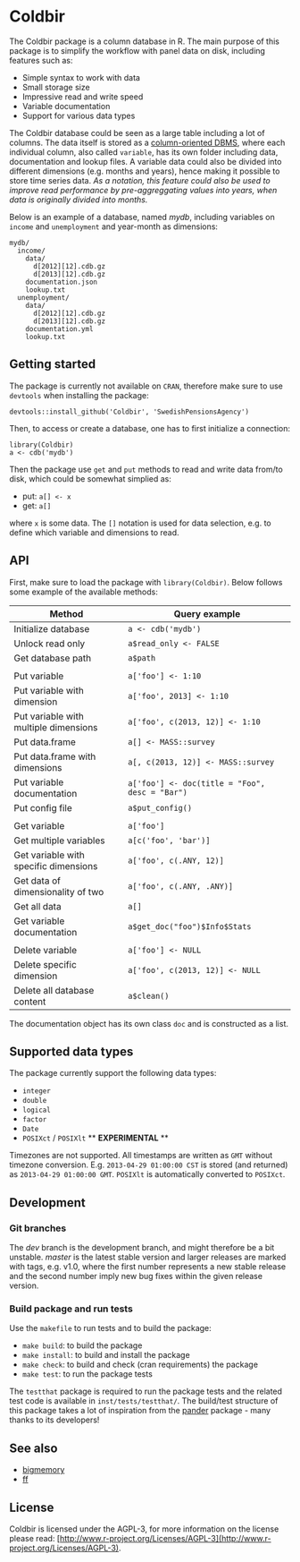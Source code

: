 # Coldbir

The Coldbir package is a column database in R. The main purpose of this package is to simplify the workflow with panel data on disk, including features such as:

- Simple syntax to work with data
- Small storage size
- Impressive read and write speed
- Variable documentation
- Support for various data types

The Coldbir database could be seen as a large table including a lot of columns. The data itself is stored as a [column-oriented DBMS](http://en.wikipedia.org/wiki/Column-oriented_DBMS), where each individual column, also called `variable`, has its own folder including data, documentation and lookup files. A variable data could also be divided into different dimensions (e.g. months and years), hence making it possible to store time series data. *As a notation, this feature could also be used to improve read performance by pre-aggreggating values into years, when data is originally divided into months.*

Below is an example of a database, named *mydb*, including variables on `income` and `unemployment` and year-month as dimensions:

    mydb/
      income/
        data/
          d[2012][12].cdb.gz
          d[2013][12].cdb.gz
        documentation.json
        lookup.txt
      unemployment/
        data/
          d[2012][12].cdb.gz
          d[2013][12].cdb.gz
        documentation.yml
        lookup.txt
        
## Getting started

The package is currently not available on `CRAN`, therefore make sure to use `devtools` when installing the package:

    devtools::install_github('Coldbir', 'SwedishPensionsAgency')

Then, to access or create a database, one has to first initialize a connection:

    library(Coldbir)
    a <- cdb('mydb')
    
Then the package use `get` and `put` methods to read and write data from/to disk, which could be somewhat simplied as:

- put: `a[] <- x`
- get: `a[]`

where `x` is some data. The `[]` notation is used for data selection, e.g. to define which variable and dimensions to read.

## API

First, make sure to load the package with `library(Coldbir)`. Below follows some example of the available methods:

Method                                  | Query example
--------------------------------------- | -------------
Initialize database                     | `a <- cdb('mydb')`
Unlock read only                        | `a$read_only <- FALSE`
Get database path                       | `a$path`
                                        | 
Put variable                            | `a['foo'] <- 1:10`
Put variable with dimension             | `a['foo', 2013] <- 1:10`
Put variable with multiple dimensions   | `a['foo', c(2013, 12)] <- 1:10`
Put data.frame                          | `a[] <- MASS::survey`
Put data.frame with dimensions          | `a[, c(2013, 12)] <- MASS::survey`
Put variable documentation              | `a['foo'] <- doc(title = "Foo", desc = "Bar")`
Put config file                         | `a$put_config()`
                                        | 
Get variable                            | `a['foo']`
Get multiple variables                  | `a[c('foo', 'bar')]`
Get variable with specific dimensions   | `a['foo', c(.ANY, 12)]`
Get data of dimensionality of two       | `a['foo', c(.ANY, .ANY)]`
Get all data                            | `a[]`
Get variable documentation              | `a$get_doc("foo")$Info$Stats`
                                        | 
Delete variable                         | `a['foo'] <- NULL`
Delete specific dimension               | `a['foo', c(2013, 12)] <- NULL`
Delete all database content             | `a$clean()`

The documentation object has its own class `doc` and is constructed as a list.

## Supported data types

The package currently support the following data types:

- `integer`
- `double`
- `logical`
- `factor`
- `Date`
- `POSIXct` / `POSIXlt` ** **EXPERIMENTAL** **

Timezones are not supported. All timestamps are written as `GMT` without timezone conversion. E.g. `2013-04-29 01:00:00 CST` is stored (and returned) as `2013-04-29 01:00:00 GMT`. `POSIXlt` is automatically converted to `POSIXct`.

## Development

### Git branches

The *dev* branch is the development branch, and might therefore be a bit unstable. *master* is the latest stable version and larger releases are marked with tags, e.g. v1.0, where the first number represents a new stable release and the second number imply new bug fixes within the given release version.

### Build package and run tests

Use the `makefile` to run tests and to build the package:

- `make build`: to build the package
- `make install`: to build and install the package
- `make check`: to build and check (cran requirements) the package
- `make test`: to run the package tests

The `testthat` package is required to run the package tests and the related test code is available in `inst/tests/testthat/`. The build/test structure of this package takes a lot of inspiration from the [pander](https://github.com/Rapporter/pander) package - many thanks to its developers!

## See also

- [bigmemory](http://www.bigmemory.org/)
- [ff](http://ff.r-forge.r-project.org/)

## License

Coldbir is licensed under the AGPL-3, for more information on the license please read: [http://www.r-project.org/Licenses/AGPL-3](http://www.r-project.org/Licenses/AGPL-3).
